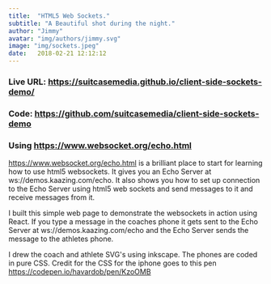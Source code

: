 ```yaml
---
title:  "HTML5 Web Sockets."
subtitle: "A Beautiful shot during the night."
author: "Jimmy"
avatar: "img/authors/jimmy.svg"
image: "img/sockets.jpeg"
date:   2018-02-21 12:12:12
---
```

### Live URL: <a  target="_blank" href="https://suitcasemedia.github.io/client-side-sockets-demo/">https://suitcasemedia.github.io/client-side-sockets-demo/</a> 

### Code: <a href="https://github.com/suitcasemedia/client-side-sockets-demo">https://github.com/suitcasemedia/client-side-sockets-demo</a>


### Using https://www.websocket.org/echo.html
https://www.websocket.org/echo.html is a brilliant place to start for learning how to use html5 websockets.
It gives you an Echo Server at ws://demos.kaazing.com/echo. It also shows you how to set up connection to the Echo Server using html5 web sockets and send messages  to it and receive messages from it.

I built this simple web page to demonstrate the websockets in action using React.
If you type a message in the coaches phone it gets sent to the Echo Server  at  ws://demos.kaazing.com/echo and the Echo Server  sends the message to the athletes phone.

I drew the coach and athlete SVG's using inkscape.
The phones are coded in pure CSS.
Credit for the CSS for the iphone goes to this pen https://codepen.io/havardob/pen/KzoOMB